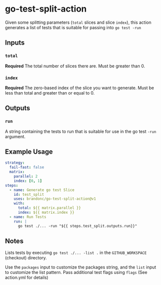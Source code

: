 # go-test-split-action

Given some splitting parameters (`total` slices and slice `index`), this action generates a list of tests that is suitable for passing into `go test -run`

## Inputs

### `total`

**Required** The total number of slices there are. Must be greater than 0.

### `index`

**Required** The zero-based index of the slice you want to generate. Must be less than total and greater than or equal to 0.

## Outputs

### `run`

A string containing the tests to run that is suitable for use in the go test `-run` argument.

## Example Usage

```yaml
strategy:
  fail-fast: false
  matrix:
    parallel: 2
    index: [0, 1]
steps:
  - name: Generate go test Slice
    id: test_split
    uses: brandonc/go-test-split-action@v1
    with:
      total: ${{ matrix.parallel }}
      index: ${{ matrix.index }}
  - name: Run Tests
    run: |
      go test ./... -run "${{ steps.test_split.outputs.run}}"
```

## Notes

Lists tests by executing `go test ./... -list .` in the `GITHUB_WORKSPACE` (checkout) directory.

Use the `packages` input to customize the packages string, and the `list` input to customize the list pattern. Pass additional test flags using `flags` (See action.yml for details)


